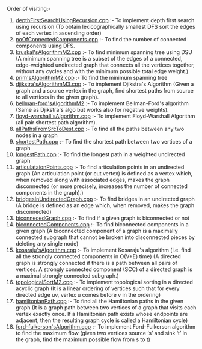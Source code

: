 Order of visiting:-
1. [depthFirstSearchUsingRecursion.cpp](https://github.com/hargun79/Popular_Cplusplus_Programs/blob/master/Graph/depthFirstSearchUsingRecursion.cpp) :- To implement depth first search using recursion (To obtain lexicographically smallest DFS sort the edges of each vertex in ascending order)
1. [noOfConnectedComponents.cpp](https://github.com/hargun79/Popular_Cplusplus_Programs/blob/master/Graph/noOfConnectedComponents.cpp) :- To find the number of connected components using DFS.
1. [kruskal'sAlgorithmM2.cpp](https://github.com/hargun79/Popular_Cplusplus_Programs/blob/master/Graph/kruskal'sAlgorithmM2.cpp) :- To find minimum spanning tree using DSU (A minimum spanning tree is a subset of the edges of a connected, edge-weighted undirected graph that connects all the vertices together, without any cycles and with the minimum possible total edge weight.)
1. [prim'sAlgorithmM2.cpp](https://github.com/hargun79/Popular_Cplusplus_Programs/blob/master/Graph/prim'sAlgorithmM2.cpp) :- To find the minimum spanning tree
1. [djikstra'sAlgorithmM3.cpp](https://github.com/hargun79/Popular_Cplusplus_Programs/blob/master/Graph/djikstra'sAlgorithmM3.cpp) :- To implement Djikstra's Algorithm (Given a graph and a source vertex in the graph, find shortest paths from source to all vertices in the given graph).
1. [bellman-ford'sAlgorithmM2](https://github.com/hargun79/Popular_Cplusplus_Programs/blob/master/Graph/bellman-ford'sAlgorithmM2.cpp) :- To implement Bellman-Ford's algorithm (Same as Djikstra's algo but works also for negative weights).
1. [floyd-warshall'sAlgorithm.cpp](https://github.com/hargun79/Popular_Cplusplus_Programs/blob/master/Graph/floyd-warshall'sAlgorithm.cpp) :- To implement Floyd-Warshall Algorithm (all pair shortest path algorithm).
1. [allPathsFromSrcToDest.cpp](https://github.com/hargun79/Popular_Cplusplus_Programs/blob/master/Graph/allPathsFromSrcToDest.cpp) :- To find all the paths between any two nodes in a graph
1. [shortestPath.cpp](https://github.com/hargun79/Popular_Cplusplus_Programs/blob/master/Graph/shortestPath.cpp) :- To find the shortest path between two vertices of a graph
1. [longestPath.cpp](https://github.com/hargun79/Popular_Cplusplus_Programs/blob/master/Graph/longestPath.cpp) :- To find the longest path in a weighted undirected graph
1. [articulataionPoints.cpp](https://github.com/hargun79/Popular_Cplusplus_Programs/blob/master/Graph/articulationPoints.cpp) :- To find articulation points in an undirected graph (An articulation point (or cut vertex) is defined as a vertex which, when removed along with associated edges, makes the graph disconnected (or more precisely, increases the number of connected components in the graph).)
1. [bridgesInUndirectedGraph.cpp](https://github.com/hargun79/Popular_Cplusplus_Programs/blob/master/Graph/bridgesInUndirectedGraph.cpp) :- To find bridges in an undirected graph (A bridge is defined as an edge which, when removed, makes the graph disconnected)
1. [biconnecedGraph.cpp](https://github.com/hargun79/Popular_Cplusplus_Programs/blob/master/Graph/biconnectedGraph.cpp) :- To find if a given graph is biconnected or not
1. [biconnectedComponents.cpp](https://github.com/hargun79/Popular_Cplusplus_Programs/blob/master/Graph/biconnectedComponents.cpp) :- To find biconnected components in a given graph (A biconnected component of a graph is a maximally connected subgraph that cannot be broken into disconnected pieces by deleting any single node)
1. [kosaraju'sAlgorithm.cpp](https://github.com/hargun79/Popular_Cplusplus_Programs/blob/master/Graph/kosaraju'sAlgorithm.cpp) :- To implement Kosaraju's algorithm (i.e. find all the strongly connected components in O(V+E) time) (A directed graph is strongly connected if there is a path between all pairs of vertices. A strongly connected component (SCC) of a directed graph is a maximal strongly connected subgraph.)
1. [topologicalSortM2.cpp](https://github.com/hargun79/Popular_Cplusplus_Programs/blob/master/Graph/topologicalSortingM2.cpp) :- To implement topological sorting in a directed acyclic graph (It is a linear ordering of vertices such that for every directed edge uv, vertex u comes before v in the ordering)
1. [hamiltonianPath.cpp](https://github.com/hargun79/Popular_Cplusplus_Programs/blob/master/Graph/hamiltonianPath.cpp) :- To find all the Hamiltonian paths in the given graph (It is a graph path between two vertices of a graph that visits each vertex exactly once. If a Hamiltonian path exists whose endpoints are adjacent, then the resulting graph cycle is called a Hamiltonian cycle)
1. [ford-fulkerson'sAlgorithm.cpp](https://github.com/hargun79/Popular_Cplusplus_Programs/blob/master/Graph/ford-fulkerson'sAlgorithm.cpp) :- To implement Ford-Fulkerson algorithm to find the maximum flow (given two vertices source ‘s’ and sink ‘t’ in the graph, find the maximum possible flow from s to t)
